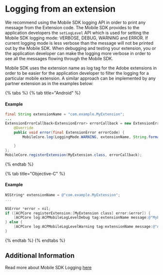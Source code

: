 # Logging from an extension

We recommend using the Mobile SDK logging API in order to print any message from the Extension code. The Mobile SDK provides to the application developers the `setLogLevel`  API which is used for setting the Mobile SDK logging mode: VERBOSE, DEBUG, WARNING and ERROR. If current logging mode is less verbose than the message will not be printed out by the Mobile SDK. When debugging and testing your extension, you or the application developer can make the logging more verbose in order to see all the messages flowing through the Mobile SDK.

Mobile SDK uses the extension name as log tag for the Adobe extensions in order to be easier for the application developer to filter the logging for a particular mobile extension. A similar approach can be implemented by any partner extension as in the examples below:

{% tabs %}
{% tab title="Android" %}
#### Example

```java
final String extensionName = "com.example.MyExtension";
...
ExtensionErrorCallback<ExtensionError> errorCallback = new ExtensionErrorCallback<ExtensionError>() {
    @Override
    public void error(final ExtensionError errorCode) {
        MobileCore.log(LoggingMode.WARNING, extensionName, String.format("An error occurred while registering extension, %s",
                                                                                     errorCode.getErrorName()));
    }
};
MobileCore.registerExtension(MyExtension.class, errorCallback);
```
{% endtab %}

{% tab title="Objective-C" %}
#### Example

```objective-c
NSString* extensionName = @"com.example.MyExtension";
...
    
NSError *error = nil;
if ([ACPCore registerExtension:[MyExtension class] error:&error]) {
    [ACPCore log:ACPMobileLogLevelDebug tag:extensionName message:@"MyExtension was successfully registered"];
} else {
    [ACPCore log:ACPMobileLogLevelWarning tag:extensionName message:@"An error occurred while attempting to register MyExtension"];
}
```
{% endtab %}
{% endtabs %}

## Additional Information

Read more about Mobile SDK Logging [here](using-mobile-extensions/mobile-core/mobile-core-api-reference.md#logging)

